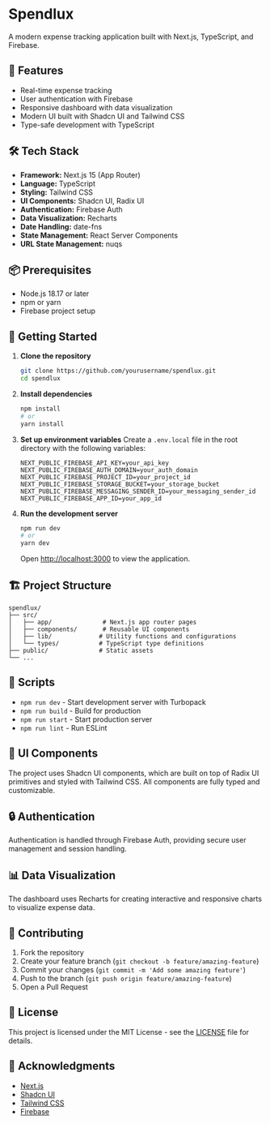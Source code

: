 # Spendlux

A modern expense tracking application built with Next.js, TypeScript, and Firebase.

## 🚀 Features

- Real-time expense tracking
- User authentication with Firebase
- Responsive dashboard with data visualization
- Modern UI built with Shadcn UI and Tailwind CSS
- Type-safe development with TypeScript

## 🛠️ Tech Stack

- **Framework:** Next.js 15 (App Router)
- **Language:** TypeScript
- **Styling:** Tailwind CSS
- **UI Components:** Shadcn UI, Radix UI
- **Authentication:** Firebase Auth
- **Data Visualization:** Recharts
- **Date Handling:** date-fns
- **State Management:** React Server Components
- **URL State Management:** nuqs

## 📦 Prerequisites

- Node.js 18.17 or later
- npm or yarn
- Firebase project setup

## 🚀 Getting Started

1. **Clone the repository**
   ```bash
   git clone https://github.com/yourusername/spendlux.git
   cd spendlux
   ```

2. **Install dependencies**
   ```bash
   npm install
   # or
   yarn install
   ```

3. **Set up environment variables**
   Create a `.env.local` file in the root directory with the following variables:
   ```
   NEXT_PUBLIC_FIREBASE_API_KEY=your_api_key
   NEXT_PUBLIC_FIREBASE_AUTH_DOMAIN=your_auth_domain
   NEXT_PUBLIC_FIREBASE_PROJECT_ID=your_project_id
   NEXT_PUBLIC_FIREBASE_STORAGE_BUCKET=your_storage_bucket
   NEXT_PUBLIC_FIREBASE_MESSAGING_SENDER_ID=your_messaging_sender_id
   NEXT_PUBLIC_FIREBASE_APP_ID=your_app_id
   ```

4. **Run the development server**
   ```bash
   npm run dev
   # or
   yarn dev
   ```

   Open [http://localhost:3000](http://localhost:3000) to view the application.

## 🏗️ Project Structure

```
spendlux/
├── src/
│   ├── app/              # Next.js app router pages
│   ├── components/       # Reusable UI components
│   ├── lib/             # Utility functions and configurations
│   └── types/           # TypeScript type definitions
├── public/              # Static assets
└── ...
```

## 📝 Scripts

- `npm run dev` - Start development server with Turbopack
- `npm run build` - Build for production
- `npm run start` - Start production server
- `npm run lint` - Run ESLint

## 🎨 UI Components

The project uses Shadcn UI components, which are built on top of Radix UI primitives and styled with Tailwind CSS. All components are fully typed and customizable.

## 🔒 Authentication

Authentication is handled through Firebase Auth, providing secure user management and session handling.

## 📊 Data Visualization

The dashboard uses Recharts for creating interactive and responsive charts to visualize expense data.

## 🤝 Contributing

1. Fork the repository
2. Create your feature branch (`git checkout -b feature/amazing-feature`)
3. Commit your changes (`git commit -m 'Add some amazing feature'`)
4. Push to the branch (`git push origin feature/amazing-feature`)
5. Open a Pull Request

## 📄 License

This project is licensed under the MIT License - see the [LICENSE](LICENSE) file for details.

## 🙏 Acknowledgments

- [Next.js](https://nextjs.org/)
- [Shadcn UI](https://ui.shadcn.com/)
- [Tailwind CSS](https://tailwindcss.com/)
- [Firebase](https://firebase.google.com/)